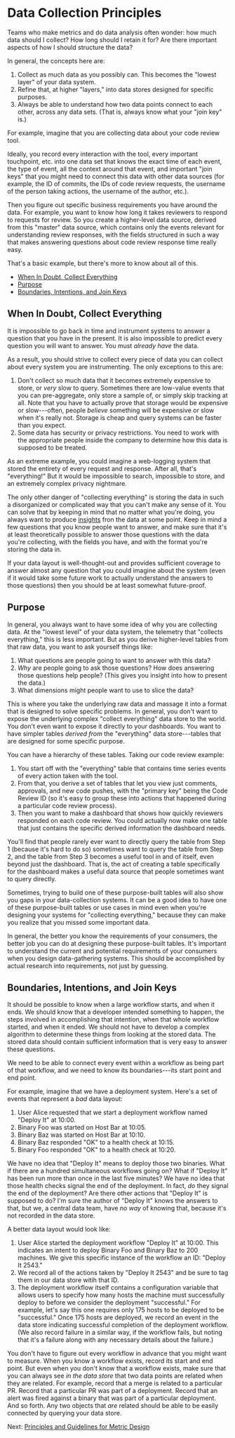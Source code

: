 # Data Collection Principles

Teams who make metrics and do data analysis often wonder: how much data should I
collect? How long should I retain it for? Are there important aspects of how I
should structure the data?

In general, the concepts here are:

1. Collect as much data as you possibly can. This becomes the "lowest layer" of
   your data system.
2. Refine that, at higher "layers," into data stores designed for specific
   purposes.
3. Always be able to understand how two data points connect to each other,
   across any data sets. (That is, always know what your "join key" is.)

For example, imagine that you are collecting data about your code review tool.

Ideally, you record every interaction with the tool, every important touchpoint,
etc. into one data set that knows the exact time of each event, the type of
event, all the context around that event, and important "join keys" that you
might need to connect this data with other data sources (for example, the ID of
commits, the IDs of code review requests, the username of the person taking
actions, the username of the author, etc.).

Then you figure out specific business requirements you have around the data. For
example, you want to know how long it takes reviewers to respond to requests for
review. So you create a higher-level data source, derived from this "master"
data source, which contains only the events relevant for understanding review
responses, with the fields structured in such a way that makes answering
questions about code review response time really easy. 

That's a basic example, but there's more to know about all of this.

- [When In Doubt, Collect Everything](#when-in-doubt-collect-everything)
- [Purpose](#purpose)
- [Boundaries, Intentions, and Join Keys](#boundaries-intentions-and-join-keys)

## When In Doubt, Collect Everything

It is impossible to go back in time and instrument systems to answer a question
that you have in the present. It is also impossible to predict every question
you will want to answer. You must _already have_ the data.

As a result, you should strive to collect every piece of data you can collect
about every system you are instrumenting. The only exceptions to this are:

1. Don't collect so much data that it becomes extremely expensive to store, or
   _very_ slow to query. Sometimes there are low-value events that you can
   pre-aggregate, only store a sample of, or simply skip tracking at all. Note
   that you have to actually prove that storage would be expensive or
   slow---often, people _believe_ something will be expensive or slow when it's
   really not. Storage is cheap and query systems can be faster than you expect.
2. Some data has security or privacy restrictions. You need to work with the
   appropriate people inside the company to determine how this data is supposed
   to be treated.

As an extreme example, you could imagine a web-logging system that stored the
entirety of every request and response. After all, that's "everything!" But it
would be impossible to search, impossible to store, and an extremely complex
privacy nightmare.

The only other danger of "collecting everything" is storing the data in such a
disorganized or complicated way that you can't make any sense of it. You can
solve that by keeping in mind that no matter what you're doing, you always want
to produce [insights](data-vs-insights.md) fron the data at some point. Keep in
mind a few questions that you know people want to answer, and make sure that
it's at least theoretically possible to answer those questions with the data
you're collecting, with the fields you have, and with the format you're storing
the data in.

If your data layout is well-thought-out and provides sufficient coverage to
answer almost any question that you could imagine about the system (even if it
would take some future work to actually understand the answers to those
questions) then you should be at least somewhat future-proof.

## Purpose

In general, you always want to have some idea of why you are collecting data. At
the "lowest level" of your data system, the telemetry that "collects
everything," this is less important. But as you derive higher-level tables from
that raw data, you want to ask yourself things like:

1. What questions are people going to want to answer with this data?
2. _Why_ are people going to ask those questions? How does answering those
   questions help people? (This gives you insight into how to present the data.)
3. What dimensions might people want to use to slice the data?

This is where you take the underlying raw data and massage it into a format that
is designed to solve specific problems. In general, you don't want to expose the
underlying complex "collect everything" data store to the world. You don't even
want to expose it directly to your dashboards. You want to have simpler tables
_derived from_ the "everything" data store---tables that are designed for some
specific purpose.

You can have a hierarchy of these tables. Taking our code review example:

1. You start off with the "everything" table that contains time series events of
   every action taken with the tool. 
2. From that, you derive a set of tables that let you view just comments,
   approvals, and new code pushes, with the "primary key" being the Code Review
   ID (so it's easy to group these into actions that happened during a
   particular code review process). 
3. Then you want to make a dashboard that shows how quickly reviewers responded
   on each code review. You could actually now make one table that just contains
   the specific derived information the dashboard needs.

You'll find that people rarely ever want to directly query the table from Step 1
(because it's hard to do so) sometimes want to query the table from Step 2, and
the table from Step 3 becomes a useful tool in and of itself, even beyond just
the dashboard. That is, the act of creating a table specifically for the
dashboard makes a useful data source that people sometimes want to query
directly.

Sometimes, trying to build one of these purpose-built tables will also show you
gaps in your data-collection systems. It can be a good idea to have one of these
purpose-built tables or use cases in mind even when you're designing your
systems for "collecting everything," because they can make you realize that you
missed some important data.

In general, the better you know the requirements of your consumers, the better
job you can do at designing these purpose-built tables. It's important to
understand the current and potential requirements of your consumers when you
design data-gathering systems. This should be accomplished by actual research
into requirements, not just by guessing.

## Boundaries, Intentions, and Join Keys

It should be possible to know when a large workflow starts, and when it ends. We
should know that a developer intended something to happen, the steps involved in
accomplishing that intention, when that whole workflow started, and when it
ended. We should not have to develop a complex algorithm to determine these
things from looking at the stored data. The stored data should contain
sufficient information that is very easy to answer these questions.

We need to be able to connect every event within a workflow as being part of
that workflow, and we need to know its boundaries---its start point and end
point.

For example, imagine that we have a deployment system. Here's a set of events
that represent a _bad_ data layout:

1. User Alice requested that we start a deployment workflow named "Deploy It" at
   10:00.
2. Binary Foo was started on Host Bar at 10:05.
3. Binary Baz was started on Host Bar at 10:10.
4. Binary Baz responded "OK" to a health check at 10:15.
5. Binary Foo responded "OK" to a health check at 10:20.

We have no idea that "Deploy It" means to deploy those two binaries. What if
there are a hundred simultaneous workflows going on? What if "Deploy It" has
been run more than once in the last five minutes? We have no idea that those
health checks signal the end of the deployment. In fact, _do_ they signal the
end of the deployment? Are there other actions that "Deploy It" is supposed to
do? I'm sure the author of "Deploy It" knows the answers to that, but we, a
central data team, have _no way_ of knowing that, because it's not recorded in
the data store.

A better data layout would look like:

1. User Alice started the deployment workflow "Deploy It" at 10:00. This
   indicates an intent to deploy Binary Foo and Binary Baz to 200 machines. We
   give this specific instance of the workflow an ID: "Deploy It 2543."
2. We record all of the actions taken by "Deploy It 2543" and be sure to tag
   them in our data store witih that ID.
3. The deployment workflow itself contains a configuration variable that allows
   users to specify how many hosts the machine must successfully deploy to
   before we consider the deployment "successful." For example, let's say this
   one requires only 175 hosts to be deployed to be "successful." Once 175 hosts
   are deployed, we record an event in the data store indicating successful
   completion of the deployment workflow. (We also record failure in a similar
   way, if the workflow fails, but noting that it's a failure along with any
   necessary details about the failure.)

You don't have to figure out every workflow in advance that you might want to
measure. When you know a workflow exists, record its start and end point. But
even when you don't know that a workflow exists, make sure that you can always
see _in the data store_ that two data points are related when they are related.
For example, record that a merge is related to a particular PR. Record that a
particular PR was part of a deployment. Record that an alert was fired against a
binary that was part of a particular deployment. And so forth. Any two objects
that _are_ related should be able to be easily connected by querying your data
store.

Next: [Principles and Guidelines for Metric Design](metric-principles.md)